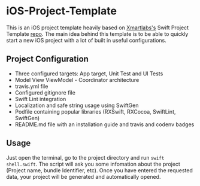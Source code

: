 # iOS-Project-Template

This is an iOS project template heavily based on [Xmartlabs's](https://xmartlabs.com) Swift Project Template [repo](https://github.com/xmartlabs/Swift-Project-Template). The main idea behind this template is to be able to quickly start a new iOS project with a lot of built in useful configurations.

## Project Configuration
	
* Three configured targets: App target, Unit Test and UI Tests
* Model View ViewModel - Coordinator architecture
* travis.yml file
* Configured gitignore file
* Swift Lint integration
* Localization and safe string usage using SwiftGen
* Podfile containing popular libraries (RXSwift, RXCocoa, SwiftLint, SwiftGen)
* README.md file with an installation guide and travis and codenv badges 

## Usage

Just open the terminal, go to the project directory and run `swift shell.swift`. The script will ask you some infomation about the project (Project name, bundle Identifier, etc). Once you have entered the requested data, your project will be generated and automatically opened.

